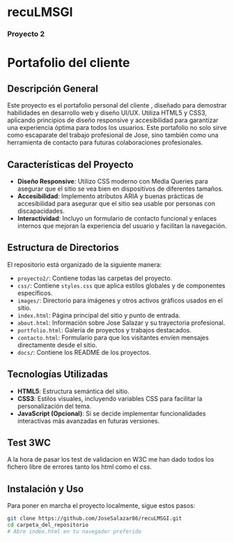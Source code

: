 # recuLMSGI

### Proyecto 2

# Portafolio del cliente

## Descripción General

Este proyecto es el portafolio personal del cliente , diseñado para demostrar habilidades en desarrollo web y diseño UI/UX. Utiliza HTML5 y CSS3, aplicando principios de diseño responsive y accesibilidad para garantizar una experiencia óptima para todos los usuarios. Este portafolio no solo sirve como escaparate del trabajo profesional de Jose, sino también como una herramienta de contacto para futuras colaboraciones profesionales.

## Características del Proyecto

- **Diseño Responsive**: Utilizo CSS moderno con Media Queries para asegurar que el sitio se vea bien en dispositivos de diferentes tamaños.
- **Accesibilidad**: Implemento atributos ARIA y buenas prácticas de accesibilidad para asegurar que el sitio sea usable por personas con discapacidades.
- **Interactividad**: Incluyo un formulario de contacto funcional y enlaces internos que mejoran la experiencia del usuario y facilitan la navegación.

## Estructura de Directorios

El repositorio está organizado de la siguiente manera:
- `proyecto2/`: Contiene todas las carpetas del proyecto.
- `css/`: Contiene `styles.css` que aplica estilos globales y de componentes específicos.
- `images/`: Directorio para imágenes y otros activos gráficos usados en el sitio.
- `index.html`: Página principal del sitio y punto de entrada.
- `about.html`: Información sobre Jose Salazar y su trayectoria profesional.
- `portfolio.html`: Galería de proyectos y trabajos destacados.
- `contacto.html`: Formulario para que los visitantes envíen mensajes directamente desde el sitio.
- `docs/`: Contiene los README de los proyectos.

## Tecnologías Utilizadas

- **HTML5**: Estructura semántica del sitio.
- **CSS3**: Estilos visuales, incluyendo variables CSS para facilitar la personalización del tema.
- **JavaScript (Opcional)**: Si se decide implementar funcionalidades interactivas más avanzadas en futuras versiones.

## Test 3WC
A la hora de pasar los test de validacion en W3C me han dado todos los fichero libre de errores tanto los html como el css. 
## Instalación y Uso

Para poner en marcha el proyecto localmente, sigue estos pasos:

```bash
git clone https://github.com/JoseSalazar86/recuLMSGI.git
cd carpeta_del_repositorio
# Abre index.html en tu navegador preferido
